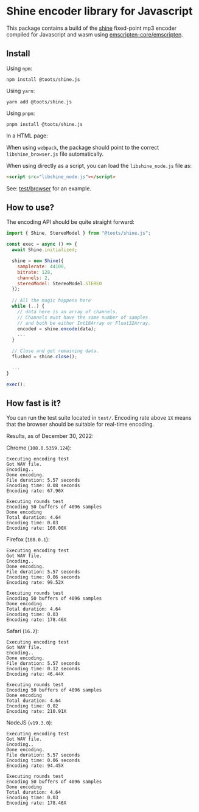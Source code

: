 Shine encoder library for Javascript
====================================

This package contains a build of the [shine](https://github.com/toots/shine) fixed-point
mp3 encoder compiled for Javascript and wasm using [emscripten-core/emscripten](https://github.com/emscripten-core/emscripten).

Install
-------

Using `npm`:

```shell
npm install @toots/shine.js
```

Using `yarn`:

```shell
yarn add @toots/shine.js
```

Using `pnpm`:

```shell
pnpm install @toots/shine.js
```

In a HTML page:

When using `webpack`, the package should point to the correct
`libshine_browser.js` file automatically.

When using directly as a script, you can load the `libshine_node.js`
file as:

```html
<script src="libshine_node.js"></script>
```

See: [test/browser](https://github.com/toots/shine/tree/main/js/test/browser) for an example.

How to use?
-----------

The encoding API should be quite straight forward:

```js
import { Shine, StereoModel } from "@toots/shine.js";

const exec = async () => {
  await Shine.initialized;

  shine = new Shine({
    samplerate: 44100,
    bitrate: 128,
    channels: 2,
    stereoModel: StereoModel.STEREO
  });
  
  // All the magic happens here
  while (..) {
    // data here is an array of channels.
    // Channels must have the same number of samples
    // and both be either Int16Array or Float32Array.
    encoded = shine.encode(data);
    ...
  }

  // Close and get remaining data.
  flushed = shine.close();

  ...
}

exec();
```

How fast is it?
---------------

You can run the test suite located in `test/`. Encoding rate above `1X` means that 
the browser should be suitable for real-time encoding.

Results, as of December 30, 2022:

Chrome (`108.0.5359.124`):
```
Executing encoding test
Got WAV file.
Encoding..
Done encoding.
File duration: 5.57 seconds
Encoding time: 0.08 seconds
Encoding rate: 67.96X

Executing rounds test
Encoding 50 buffers of 4096 samples
Done encoding
Total duration: 4.64
Encoding time: 0.03
Encoding rate: 160.00X
```

Firefox (`108.0.1`):
```
Executing encoding test
Got WAV file.
Encoding..
Done encoding.
File duration: 5.57 seconds
Encoding time: 0.06 seconds
Encoding rate: 99.52X

Executing rounds test
Encoding 50 buffers of 4096 samples
Done encoding
Total duration: 4.64
Encoding time: 0.03
Encoding rate: 178.46X
```

Safari (`16.2`):
```
Executing encoding test
Got WAV file.
Encoding..
Done encoding.
File duration: 5.57 seconds
Encoding time: 0.12 seconds
Encoding rate: 46.44X

Executing rounds test
Encoding 50 buffers of 4096 samples
Done encoding
Total duration: 4.64
Encoding time: 0.02
Encoding rate: 210.91X
```

NodeJS (`v19.3.0`):
```
Executing encoding test
Got WAV file.
Encoding..
Done encoding.
File duration: 5.57 seconds
Encoding time: 0.06 seconds
Encoding rate: 94.45X

Executing rounds test
Encoding 50 buffers of 4096 samples
Done encoding
Total duration: 4.64
Encoding time: 0.03
Encoding rate: 178.46X
```
